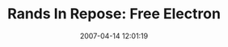 ---
date: 2007-04-14 12:01:19
link:
  source: delicious
  source_url: https://del.icio.us/roytang
  text: 'Rands In Repose: Free Electron'
  url: http://www.randsinrepose.com/archives/2005/03/20/free_electron.html
slug: rands-in-repose-free-electron
source: delicious
tags:
- hackers
- productivity
- software
- broken-link
title: 'Rands In Repose: Free Electron'
---